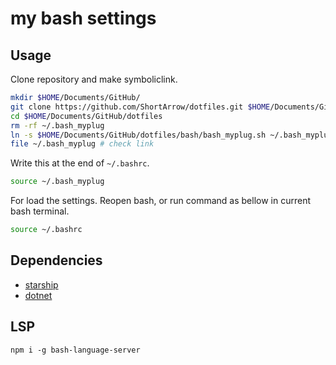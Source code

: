 # my bash settings

## Usage

Clone repository and make symboliclink.

```bash
mkdir $HOME/Documents/GitHub/
git clone https://github.com/ShortArrow/dotfiles.git $HOME/Documents/GitHub/dotfiles
cd $HOME/Documents/GitHub/dotfiles
rm -rf ~/.bash_myplug
ln -s $HOME/Documents/GitHub/dotfiles/bash/bash_myplug.sh ~/.bash_myplug # caution! Don't needs slash at last.
file ~/.bash_myplug # check link
```

Write this at the end of `~/.bashrc`.

```bash
source ~/.bash_myplug
```

For load the settings. Reopen bash, or run command as bellow in current bash terminal.

```bash
source ~/.bashrc
```

## Dependencies

- [starship](starship.rs)
- [dotnet](https://docs.microsoft.com/ja-jp/dotnet/core/install/)

## LSP

```
npm i -g bash-language-server
```
